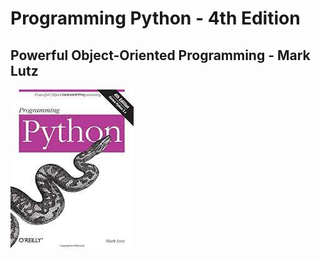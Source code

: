 # Programming Python - 4th Edition
## Powerful Object-Oriented Programming - Mark Lutz

<img src="./img.jpeg">